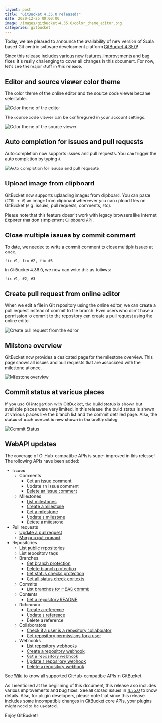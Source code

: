 ```yaml
---
layout: post
title: "GitBucket 4.35.0 released!"
date: 2020-12-25 00:00:00
image: /images/gitbucket-4.35.0/color_theme_editor.png
categories: gitbucket
---
```


Today, we are pleased to announce the availability of new version of Scala based Git centric software development platform [GitBucket 4.35.0](https://github.com/gitbucket/gitbucket/releases/tag/4.35.0)!

Since this release includes various new features, improvements and bug fixes, it's really challenging to cover all changes in this document. For now, let's see the major stuff in this release.

## Editor and source viewer color theme

The color theme of the online editor and the source code viewer became selectable.

![Color theme of the editor]({{site.baseurl}}/images/gitbucket-4.35.0/color_theme_editor.png)

The source code viewer can be confiregured in your account settings.

![Color theme of the source viewer]({{site.baseurl}}/images/gitbucket-4.35.0/color_theme_viewer.png)

## Auto completion for issues and pull requests

Auto completion now supports issues and pull requests. You can trigger the auto completion by typing `#`.

![Auto completion for issues and pull requests]({{site.baseurl}}/images/gitbucket-4.35.0/auto_completion_issue.png)

## Upload image from clipboard

GitBucket now supports uplaading images from clipboard. You can paste (`CTRL + V`) an image from clipboard whereever you can upload files on GitBucket (e.g. issues, pull requests, comments, etc).

Please note that this feature doesn't work with legacy browsers like Internet Explorer that don't implement Clipboard API.

## Close multiple issues by commit comment

To date, we needed to write a commit comment to close multiple issues at once.

```
fix #1, fix #2, fix #3
```

In GitBucket 4.35.0, we now can write this as follows:

```
fix #1, #2, #3
```

## Create pull request from online editor

When we edit a file in Git repository using the online editor, we can create a pull request instead of commit to the branch. Even users who don't have a permission to commit to the repository can create a pull request using the online editor.

![Create pull request from the editor]({{site.baseurl}}/images/gitbucket-4.35.0/create_pull_request.png)

## Milstone overview

GitBucket now provides a desicated page for the milestone overview. This page shows all issues and pull requests that are associated with the milestone at once.

![Milestone overview]({{site.baseurl}}/images/gitbucket-4.35.0/milestone.png)

## Commit status at various places

If you use CI integartion with GitBucket, the build status is shown but available places were very limited. In this release, the build status is shown at various places like the branch list and the commit detailed page. Also, the status of each context is now shown in the tooltip dialog.

![Commit Status]({{site.baseurl}}/images/gitbucket-4.35.0/commit_status.png)

## WebAPI updates

The coverage of GitHub-compatible APIs is super-improved in this release! The following APIs have been added:

- Issues
  - Comments
    - [Get an issue comment](https://docs.github.com/en/free-pro-team@latest/rest/reference/issues#get-an-issue-comment)
    - [Update an issue comment](https://docs.github.com/en/free-pro-team@latest/rest/reference/issues#update-an-issue-comment)
    - [Delete an issue comment](https://docs.github.com/en/free-pro-team@latest/rest/reference/issues#delete-an-issue-comment)
  - Milestones
    - [List milestones](https://docs.github.com/en/free-pro-team@latest/rest/reference/issues#list-milestones)
    - [Create a milestone](https://docs.github.com/en/free-pro-team@latest/rest/reference/issues#create-a-milestone)
    - [Get a milestone](https://docs.github.com/en/free-pro-team@latest/rest/reference/issues#get-a-milestone)
    - [Update a milestone](https://docs.github.com/en/free-pro-team@latest/rest/reference/issues#update-a-milestone)
    - [Delete a milestone](https://docs.github.com/en/free-pro-team@latest/rest/reference/issues#delete-a-milestone)
- Pull requests
  - [Update a pull request](https://docs.github.com/en/free-pro-team@latest/rest/reference/pulls#update-a-pull-request)
  - [Merge a pull request](https://docs.github.com/en/free-pro-team@latest/rest/reference/pulls#merge-a-pull-request)
- Repositories
  - [List public repositories](https://developer.github.com/v3/repos/#list-public-repositories)
  - [List repository tags](https://docs.github.com/en/free-pro-team@latest/rest/reference/repos#list-repository-tags)
  - Branches
    - [Get branch protection](https://docs.github.com/en/free-pro-team@latest/rest/reference/repos#get-branch-protection)
    - [Delete branch protection](https://docs.github.com/en/free-pro-team@latest/rest/reference/repos#delete-branch-protection)
    - [Get status checks protection](https://docs.github.com/en/free-pro-team@latest/rest/reference/repos#get-status-checks-protection)
    - [Get all status check contexts](https://docs.github.com/en/free-pro-team@latest/rest/reference/repos#get-all-status-check-contexts)
  - Commits
    - [List branches for HEAD commit](https://docs.github.com/en/free-pro-team@latest/rest/reference/repos#list-branches-for-head-commit)
  - Contents
    - [Get a repository README](https://docs.github.com/en/free-pro-team@latest/rest/reference/repos#get-a-repository-readme)
  - Reference
    - [Create a reference](https://docs.github.com/en/free-pro-team@latest/rest/reference/git#create-a-reference)
    - [Update a reference](https://docs.github.com/en/free-pro-team@latest/rest/reference/git#update-a-reference)
    - [Delete a reference](https://docs.github.com/en/free-pro-team@latest/rest/reference/git#delete-a-reference)
  - Collaborators
    - [Check if a user is a repository collaborator](https://docs.github.com/en/free-pro-team@latest/rest/reference/repos#check-if-a-user-is-a-repository-collaborator)
    - [Get repository permissions for a user](https://docs.github.com/en/free-pro-team@latest/rest/reference/repos#get-repository-permissions-for-a-user)
  - Webhooks
    - [List repository webhooks](https://docs.github.com/en/free-pro-team@latest/rest/reference/repos#list-repository-tags)
    - [Create a repository webhook](https://docs.github.com/en/free-pro-team@latest/rest/reference/repos#create-a-repository-webhook)
    - [Get a repository webhook](https://docs.github.com/en/free-pro-team@latest/rest/reference/repos#get-a-repository-webhook)
    - [Update a repository webhook](https://docs.github.com/en/free-pro-team@latest/rest/reference/repos#update-a-repository-webhook)
    - [Delete a repository webhook](https://docs.github.com/en/free-pro-team@latest/rest/reference/repos#delete-a-repository-webhook)

See [Wiki](https://github.com/gitbucket/gitbucket/wiki/API-WebHook) to know all supported GitHub-compatible APIs in GitBucket.

As I mentioned at the beginning of this document, this release also includes various improvements and bug fixes. See all closed issues in [4.35.0](https://github.com/gitbucket/gitbucket/issues?q=is%3Aclosed+milestone%3A4.35.0) to know details. Also, for plugin developers, please note that since this release includes some incompatible changes in GitBucket core APIs, your plugins might need to be updated.

Enjoy GitBucket!
